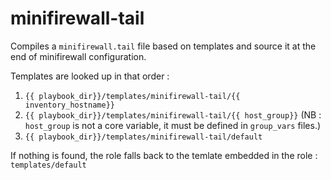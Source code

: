 # minifirewall-tail

Compiles a `minifirewall.tail` file based on templates and source it at the end of minifirewall configuration.

Templates are looked up in that order :
1. `{{ playbook_dir}}/templates/minifirewall-tail/{{ inventory_hostname}}`
2. `{{ playbook_dir}}/templates/minifirewall-tail/{{ host_group}}` (NB : `host_group` is not a core variable, it must be defined in `group_vars` files.)
3. `{{ playbook_dir}}/templates/minifirewall-tail/default`

If nothing is found, the role falls back to the temlate embedded in the role : `templates/default`
